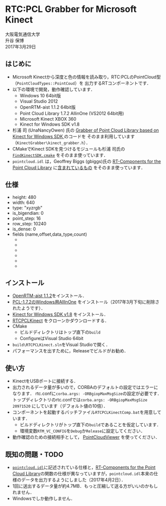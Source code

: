 # RTC:PCL Grabber for Microsoft Kinect

大阪電気通信大学  
升谷 保博  
2017年3月29日

## はじめに

- Microsoft Kinectから深度と色の情報を読み取り，RTC:PCLのPointCloud型（`PointCloudTypes::PointCoud`）を
出力するRTコンポーネントです．
- 以下の環境で開発，動作確認しています．
  - Windows 10 64bit版
  - Visual Studio 2012
  - OpenRTM-aist 1.1.2 64bit版
  - Point Cloud Library 1.7.2 AllinOne (VS2012 64bit用)
  - Microsoft Kinect XBOX 360
  - Kinect for Windows SDK v1.8
- 杉浦 司 (UnaNancyOwen) 氏の
[Grabber of Point Cloud Library based on Kinect for Windows SDK ](https://github.com/UnaNancyOwen/KinectGrabber/tree/KinectGrabber)のコードを
そのまま利用しています（`KinectGrabber\kinect_grabber.h`）．
- CMakeでKinect SDKを見つけるモジュールも杉浦 司氏の
[`FindKinectSDK.cmake`](https://github.com/UnaNancyOwen/KinectGrabber/blob/KinectGrabber/Sample/FindKinectSDK.cmake)
をそのまま使っています．
- `pointcloud.idl` は，Geoffrey Biggs (gbiggs)氏の
[RT-Components for the Point Cloud Library](https://github.com/gbiggs/rtcpcl/)
に[含まれているもの](https://github.com/gbiggs/rtcpcl/blob/master/pc_type/pointcloud.idl)
をそのまま使っています．

## 仕様

- height: 480
- width: 640
- type: "xyzrgb"
- is_bigendian: 0
- point_step: 16
- row_step: 10240
- is_dense: 0
- fields (name,offset,data_type,count)
  - [0]: "x",0,6,4
  - [1]: "y",4,6,4
  - [2]: "z",8,6,4
  - [3]: "b",12,1,1
  - [4]: "g",13,1,1
  - [5]: "r",14,1,1

## インストール

- [OpenRTM-aist 1.1.2](http://www.openrtm.org/openrtm/ja/node/6034)をインストール．
- [PCL-1.7.2のWindows用AllInOne](https://onedrive.live.com/?authkey=!ACFnPNzPhXJ0FtU&id=EC9EBB2646FF189A!49089&cid=EC9EBB2646FF189A)
をインストール（2017年3月下旬に削除されたようです）．
- [Kinect for Windows SDK v1.8](https://www.microsoft.com/en-us/download/details.aspx?id=40278)
をインストール．
- [RTCPCLKinect](https://github.com/MasutaniLab/RTCPCLKinect)
をクローンかダウンロードする．
- CMake
  - ビルドディレクトリはトップ直下の`build`
  - ConfigureはVisual Studio 64bit
- `build\RTCPCLKinect.sln`をVisual Studioで開く．
- パフォーマンスを出すために，Releaseでビルドがお勧め．

## 使い方

- KinectをUSBポートに接続する．
- 出力されるデータ量が多いので，CORBAのデフォルトの設定ではエラーになります．
rtc.confに`corba.args: -ORBgiopMaxMsgSize`の設定が必要です．
トップディレクトリのrtc.confでは`corba.args: -ORBgiopMaxMsgSize 20971520`
にしています（デフォルト値の10倍）．
- コンポーネントを起動するバッチファイル`RTCPCLKinectComp.bat`を用意しています．
  - ビルドディレクトリがトップ直下の`build`であることを仮定しています．
  - 環境変数`RTM_VC_CONFIG`を`Debug`か`Release`に設定してください．
- 動作確認のための接続相手として，
[PointCloudViewer](https://github.com/MasutaniLab/PointCloudViewer)
を使ってください．

## 既知の問題・TODO

- [`pointcloud.idl`](https://github.com/gbiggs/rtcpcl/blob/master/pc_type/pointcloud.idl)に記述されている仕様と，[RT-Components for the Point Cloud Library](https://github.com/gbiggs/rtcpcl/)の関数の仕様が異なっていますが，`pointcloud.idl`本来の仕様のデータを出力するようにしました（2017年4月2日）．
- 1回に送出するデータ量が約4.7MB．もっと圧縮して送る方がいいのかもしれません．
- Windowsでしか動作しません．
